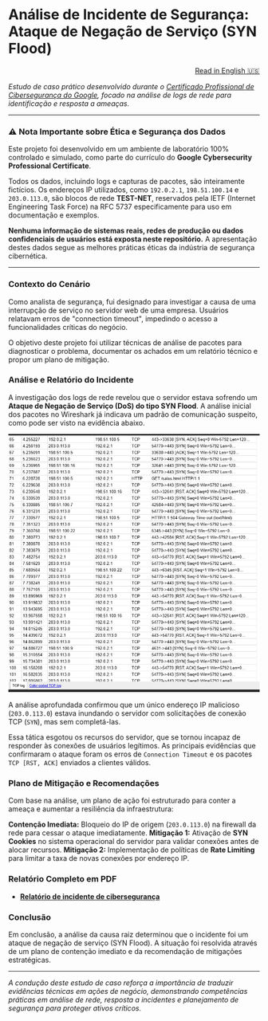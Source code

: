 # Análise de Incidente de Segurança: Ataque de Negação de Serviço (SYN Flood)

<div align="right">
<a href="./README.md">Read in English 🇺🇸</a>
</div>

*Estudo de caso prático desenvolvido durante o <a href="https://www.coursera.org/google-certificates/cybersecurity-certificate">Certificado Profissional de Cibersegurança do Google</a>, focado na análise de logs de rede para identificação e resposta a ameaças.*

---

### ⚠️ Nota Importante sobre Ética e Segurança dos Dados

Este projeto foi desenvolvido em um ambiente de laboratório 100% controlado e simulado, como parte do currículo do **Google Cybersecurity Professional Certificate**.

Todos os dados, incluindo logs e capturas de pacotes, são inteiramente fictícios. Os endereços IP utilizados, como `192.0.2.1`, `198.51.100.14` e `203.0.113.0`, são blocos de rede **TEST-NET**, reservados pela IETF (Internet Engineering Task Force) na RFC 5737 especificamente para uso em documentação e exemplos.

**Nenhuma informação de sistemas reais, redes de produção ou dados confidenciais de usuários está exposta neste repositório.** A apresentação destes dados segue as melhores práticas éticas da indústria de segurança cibernética.

---

### Contexto do Cenário

Como analista de segurança, fui designado para investigar a causa de uma interrupção de serviço no servidor web de uma empresa. Usuários relatavam erros de "connection timeout", impedindo o acesso a funcionalidades críticas do negócio.

O objetivo deste projeto foi utilizar técnicas de análise de pacotes para diagnosticar o problema, documentar os achados em um relatório técnico e propor um plano de mitigação.

### Análise e Relatório do Incidente

A investigação dos logs de rede revelou que o servidor estava sofrendo um **Ataque de Negação de Serviço (DoS) do tipo SYN Flood**. A análise inicial dos pacotes no Wireshark já indicava um padrão de comunicação suspeito, como pode ser visto na evidência abaixo.

![Evidência do Log de Tráfego TCP/HTTP](https://github.com/cleyandson/case-study-syn-flood/blob/8fcc6e1ba7d5cbd87151e172fbbf82d8715f9b8f/Documents/log-wireshark.png)

A análise aprofundada confirmou que um único endereço IP malicioso (`203.0.113.0`) estava inundando o servidor com solicitações de conexão TCP (`SYN`), mas sem completá-las.

Essa tática esgotou os recursos do servidor, que se tornou incapaz de responder às conexões de usuários legítimos. As principais evidências que confirmaram o ataque foram os erros de `Connection Timeout` e os pacotes `TCP [RST, ACK]` enviados a clientes válidos.

### Plano de Mitigação e Recomendações

Com base na análise, um plano de ação foi estruturado para conter a ameaça e aumentar a resiliência da infraestrutura:

**Contenção Imediata:** Bloqueio do IP de origem (`203.0.113.0`) na firewall da rede para cessar o ataque imediatamente.
**Mitigação 1:** Ativação de **SYN Cookies** no sistema operacional do servidor para validar conexões antes de alocar recursos.
**Mitigação 2:** Implementação de políticas de **Rate Limiting** para limitar a taxa de novas conexões por endereço IP.

### Relatório Completo em PDF
* [**Relatório de incidente de cibersegurança**](https://github.com/cleyandson/case-study-syn-flood/blob/8fcc6e1ba7d5cbd87151e172fbbf82d8715f9b8f/Documents/PT-BR%20Cybersecurity%20incident%20report.pdf)

### Conclusão

Em conclusão, a análise da causa raiz determinou que o incidente foi um ataque de negação de serviço (SYN Flood). A situação foi resolvida através de um plano de contenção imediato e da recomendação de mitigações estratégicas.

---
*A condução deste estudo de caso reforça a importância de traduzir evidências técnicas em ações de negócio, demonstrando competências práticas em análise de rede, resposta a incidentes e planejamento de segurança para proteger ativos críticos.*
